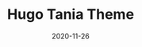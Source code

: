 ---
title: "Hugo Tania Theme"
date: 2020-11-26
description: Make a blog with hugo tania theme!
weight: 1
link: https://github.com/WingLim/hugo-tania
repo: https://github.com/WingLim/hugo-tania
icon: 📝
---